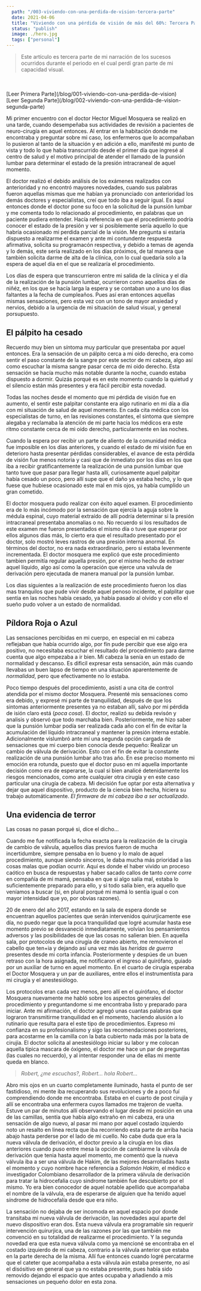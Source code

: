 ```yaml
---
  path: "/003-viviendo-con-una-perdida-de-vision-tercera-parte"
  date: 2021-04-06
  title: "Viviendo con una pérdida de visión de más del 60%: Tercera Parte"
  status: "publish"
  image: ./hero.jpg
  tags: ["personal"]
---
```

> Este artículo es tercera parte de mi narración de los sucesos ocurridos durante el periodo en el cual perdí gran parte de mi capacidad visual.
<br>
<br>
[Leer Primera Parte](/blog/001-viviendo-con-una-perdida-de-vision)
<br>
[Leer Segunda Parte](/blog/002-viviendo-con-una-perdida-de-vision-segunda-parte)

Mi primer encuentro con el doctor Hector Miguel Mosquera se realizó en una tarde, cuando desempeñaba sus actividades de revisión a pacientes de neuro-cirugía en aquel entonces. Al entrar en la habitación donde me encontraba y preguntar sobre mi caso, los enfermeros que lo acompañaban lo pusieron al tanto de la situación y en adición a ello, manifesté mi punto de vista y todo lo que había transcurrido desde el primer día que ingresé al centro de salud y el motivo principal de atender el llamado de la punsión lumbar para determinar el estado de la presión intracraneal de aquel momento.

El doctor realizó el debido análisis de los exámenes realizados con anterioridad y no encontró mayores novedades, cuando sus palabras fueron aquellas mismas que me habían ya pronunciado con anterioridad los demás doctores y especialistas, creí que todo iba a seguir igual. Es aquí entonces donde el doctor pone su foco en la solicitud de la punsión lumbar y me comenta todo lo relacionado al procedimiento, en palabras que un paciente pudiera entender. Hacía referencia en que el procedimiento podría conocer el estado de la presión y ver si posiblemente sería aquello lo que habría ocasionado mi perdida parcial de la visión. Me pregunta si estaría dispuesto a realizarme el examen y ante mi contundente respuesta afirmativa, solicita su programacón respectiva, y debido a temas de agenda y lo demás, este sería realizado en los días próximos, de tal manera que también solicita darme de alta de la clínica, con lo cual quedaría solo a la espera de aquel día en el que se realizaría el procedimiento.

Los días de espera que transcurrieron entre mi salida de la clínica y el día de la realización de la punsión lumbar, ocurrieron como aquellos días de niñéz, en los que se hacía larga la espera y se contaban uno a uno los dias faltantes a la fecha de cumpleaños. Pues así eran entonces aquellas mismas sensaciones, pero esta vez con un tono de mayor ansiedad y nervios, debido a la urgencia de mi situación de salud visual, y general porsupuesto.

## El pálpito ha cesado

Recuerdo muy bien un síntoma muy particular que presentaba por aquel entonces. Era la sensación de un pálpito cerca a mi oido derecho, era como sentir el paso constante de la sangre por este sector de mi cabeza, algo así como escuchar la misma sangre pasar cerca de mi oido derecho. Esta sensación se hacía mucho más notable durante la noche, cuando estaba dispuesto a dormir. Quizás porqué es en este momento cuando la quietud y el silencio están más presentes y era fácil percibir esta novedad.

Todas las noches desde el momento que mi pérdida de visión fue en aumento, el sentir este palpitar constante era algo rutinario en mi día a día con mi situación de salud de aquel momento. En cada cita médica con los especialistas de turno, en las revisiones constantes, el sintoma que siempre alegaba y reclamaba la atención de mi parte hacia los médicos era este ritmo constante cerca de mi oido derecho, particularmente en las noches.

Cuando la espera por recibir un parte de aliento de la comunidad médica fue imposible en los días anteriores, y cuando el estado de mi visión fue en deterioro hasta presentar pérdidas considerables, el avance de esta pérdida de visión fue menos notoria y casi que de inmediato por los días en los que iba a recibir gratificantemente la realización de una punsión lumbar que tanto tuve que pasar para llegar hasta allí, curiosamente aquel palpitar había cesado un poco, pero allí supe que el daño ya estaba hecho, y lo que fuese que hubiese ocasionado este mal en mis ojos, ya había cumplido un gran cometido.

El doctor mosquera pudo realizar con éxito aquel examen. El procedimiento era de lo más incómodo por la sensación que ejercía la aguja sobre la médula espinal, cuyo material extraído de allí podría determinar si la presión intracraneal presentaba anomalias o no. No recuerdo si los resultados de este examen me fueron presentados el mismo día o tuve que esperar por ellos algunos dias más, lo cierto era que el resultado presentado por el doctor, solo mostró leves rastros de una presión interna anormal. En términos del doctor, no era nada extraordinario, pero si estaba levenmente incrementada. El doctor mosquera me explicó que este procedimiento tambien permitía regular aquella presión, por el mismo hecho de extraer aquel líquido, algo así como la operación que ejerce una valvula de derivación pero ejecutada de manera manual por la punsión lumbar.

Los dias siguientes a la realización de este procedimiento fueron los dias mas tranquilos que pude vivir desde aquel penoso incidente, el palplitar que sentia en las noches había cesado, ya había pasado al olvido y con ello el sueño pudo volver a un estado de normalidad.

## Píldora Roja o Azul

Las sensaciones percibidas en mi cuerpo, en especial en mi cabeza reflejaban que había ocurrido algo, por fín pude percibir que ese algo era positivo, no necesitaba escuchar el resultado del procedimiento para darme cuenta que algo empezaba a ir bien. Mi cabeza la senía en un estado de normalidad y descanso. Es dificil expresar esta sensación, aún más cuando llevabas un buen lapso de tiempo en una situación aparentemente de *normalidad*, pero que efectivamente no lo estaba.

Poco tiempo después del procedimiento, asistí a una cita de control atendida por el mismo doctor Mosquera. Presenté mis sensaciones como era debido, y expresé mi parte de tranquilidad, después de que los sintomas anteriormente presentes ya no estaban allí, salvo por mi pérdida de isión claro está (*poca cosa*). El doctor, realizó su debida revisón y analisis y observó que todo marchaba bien. Posteriormente, me hizo saber que la punsión lumbar podía ser realizada cada año con el fin de evitar la acumulación del líquido intracraneal y mantener la presión interna estable. Adicionalmente vislumbró ante mí una segunda opción cargada de sensaciones que mi cuerpo bien conocía desde pequeño: Realizar un cambio de válvula de derivación. Esto con el fin de evitar la constante realización de una punsión lumbar año tras año. En ese preciso momento mi emoción era rotunda, puesto que el doctor puso en mí aquella importante decisión como era de esperarse, la cual si bien analicé detenidamente los riesgos mencionados, como ante cualquier otra cirugía y en este caso particular una cirugía de cabeza. Mi decisión fue optar por esta alternativa y dejar que aquel dispositivo, producto de la ciencia bien hecha, hiciera su trabajo automáticamente. *El firmware de mi cabeza iba a ser actualizado*.

## Una evidencia de terror

Las cosas no pasan porqué si, dice el dicho...

Cuando me fue notificada la fecha exacta para la realización de la cirugía de cambio de válvula, aquellos días previos fueron de mucha incertidumbre, siempre pensaba en lo bueno y lo malo de aquel procedimiento, aunque siendo sinceros, le daba mucha más prioridad a las cosas malas que podían ocurrir. Aquí es donde el haber vivido un proceso caótico en busca de respuestas y haber sacado callos de tanto *corre corre* en compañía de mi mamá, pensaba en que si algo salía mal, estaba lo suficientemente preparado para ello, y si todo salía bien, era aquello que veníamos a buscar (si, en plural porqué mi mamá lo sentía igual o con mayor intensidad que yo, por obvias razones).

20 de enero del año 2017, estando en la sala de espera donde se encuentran aquellos pacientes que serán intervenidos quirurjicamente ese día, no puedo negar que la poca tranquilidad que logré acumular hasta ese momento previo se desvaneció inmediatamente, volvían los pensamientos adversos y las posibilidades de que las cosas no salieran bien. En aquella sala, por protocolos de una cirugía de craneo abierto, me removieron el cabello que ten+ia y dejando así una vez más las *heridas de guerra* presentes desde mi corta infancia. Posteriormente y despúes de un buen retraso con la hora asignada, me notificaron el ingreso al quirófano, guiado por un auxiliar de turno en aquel momento. En el cuarto de cirugía esperaba el Doctor Mosquera y un par de auxiliares, entre ellos el instrumentista para mi cirugía y el anestesiólogo.

Los protocolos eran cada vez menos, pero allí en el quirófano, el doctor Mosquera nuevamente me habló sobre los aspectos generales del procedimiento y preguntandome si me encontraba listo y preparado para iniciar. Ante mi afirmación, el doctor agregó unas cuantas palabras que lograron transmitirme tranquilidad en el momento, haciendo alusión a lo rutinario que resulta para el este tipo de procedimientos. Expreso mi confianza en su profesionalismo y sigo las recomendaciones posteriores, para acostarme en la camilla con la bata cubierto nada más por la bata de cirujía. El doctor solicita al anestesiólogo iniciar su labor y me colocan aquella tipica mascara de óxigeno, el doctor me hace un par de preguntas (las cuales no recuerdo), y al intentar responder una de ellas mi mente queda en blanco.

> *Robert, ¿me escuchas?, Robert... hola Robert...*

Abro mis ojos en un cuarto completamente iluminado, hasta el punto de ser fastidioso, mi mente iba recuperando sus revoluciones y de a poco fuí comprendiendo donde me encontraba. Estaba en el cuarto de post cirujía y allí se encontraba una enfermera cuyos llamados me trajeron de vuelta. Estuve un par de minutos allí observando el lugar desde mi posición en una de las camillas, sentía que había algo extraño en mi cabeza, era una sensación de algo nuevo, al pasar mi mano por aquel costado izquierdo noto un resalto en linea recta que iba recorriendo esta parte de arriba hacia abajo hasta perderse por el lado de mi cuello. No cabe duda que era la nueva válvula de derivación, el doctor previo a la cirugía en los dias anteriores cuando puso entre mesa la opción de cambiarme la válvula de derivación que tenia hasta aquel momento, me comentó que la nueva válvula iba a ser una válvula de Hakim, de las mejores desarrolladas hasta el momento y cuyo nombre hace referencia a *Salomón Hakim*, el médico e investigador Colombiano desarrollador de la primera válvula de derivación para tratar la hidrocefalia cuyo sindrome también fue descubierto por el mismo. Yo era bien conocedor de aquel notable apellido que acompañaba el nombre de la válvula, era de esperarse de alguien que ha tenido aquel síndrome de hidrocefalía desde que era niño.

La sensación no dejaba de ser incomoda en aquel espacio por donde transitaba mi nueva válvula de derivación, las novedades aquí aparte del nuevo dispositivo eran dos. Esta nueva válvula era programable sin requerir intervención quirurjica, una de las razones por las que también me convenció en su totalidad de realizarme el procedimiento. Y la segunda novedad era que esta nueva válvula como ya mencioné se encontraba en el costado izquierdo de mi cabeza, contrario a la válvula anterior que estaba en la parte derecha de la misma. Allí fue entonces cuando logré percatarme que el cateter que acompañaba a esta válvula aún estaba presente, no así el disósitivo en general que ya no estaba presente, pues había sido removido dejando el espacio que antes ocupaba y añadiendo a mis sensaciones un pequeño dolor en esta zona.
